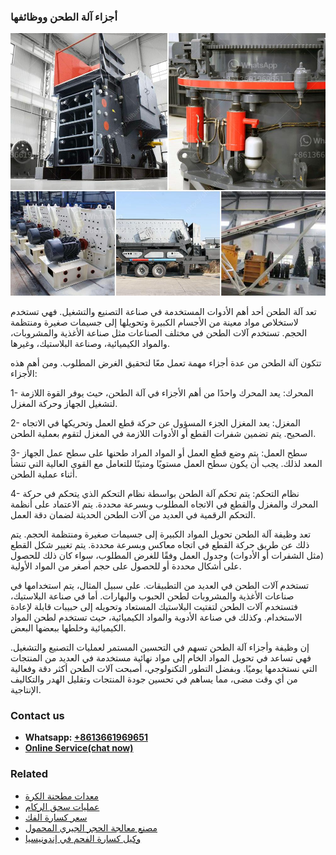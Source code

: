<h3>أجزاء آلة الطحن ووظائفها</h3><img src='1701746441.jpg' alt=''><p>تعد آلة الطحن أحد أهم الأدوات المستخدمة في صناعة التصنيع والتشغيل. فهي تستخدم لاستخلاص مواد معينة من الأجسام الكبيرة وتحويلها إلى جسيمات صغيرة ومنتظمة الحجم. تستخدم آلات الطحن في مختلف الصناعات مثل صناعة الأغذية والمشروبات، والمواد الكيميائية، وصناعة البلاستيك، وغيرها.</p><p>تتكون آلة الطحن من عدة أجزاء مهمة تعمل معًا لتحقيق الغرض المطلوب. ومن أهم هذه الأجزاء:</p><p>1- المحرك: يعد المحرك واحدًا من أهم الأجزاء في آلة الطحن، حيث يوفر القوة اللازمة لتشغيل الجهاز وحركة المغزل.</p><p>2- المغزل: يعد المغزل الجزء المسؤول عن حركة قطع العمل وتحريكها في الاتجاه الصحيح. يتم تضمين شفرات القطع أو الأدوات اللازمة في المغزل لتقوم بعملية الطحن.</p><p>3- سطح العمل: يتم وضع قطع العمل أو المواد المراد طحنها على سطح عمل الجهاز المعد لذلك. يجب أن يكون سطح العمل مستويًا ومتينًا للتعامل مع القوى العالية التي تنشأ أثناء عملية الطحن.</p><p>4- نظام التحكم: يتم تحكم آلة الطحن بواسطة نظام التحكم الذي يتحكم في حركة المحرك والمغزل والقطع في الاتجاه المطلوب وبسرعة محددة. يتم الاعتماد على أنظمة التحكم الرقمية في العديد من آلات الطحن الحديثة لضمان دقة العمل.</p><p>تعد وظيفة آلة الطحن تحويل المواد الكبيرة إلى جسيمات صغيرة ومنتظمة الحجم. يتم ذلك عن طريق حركة القطع في اتجاه معاكس وبسرعة محددة. يتم تغيير شكل القطع (مثل الشفرات أو الأدوات) وجدول العمل وفقًا للغرض المطلوب، سواء كان ذلك للحصول على أشكال محددة أو للحصول على حجم أصغر من المواد الأولية.</p><p>تستخدم آلات الطحن في العديد من التطبيقات. على سبيل المثال، يتم استخدامها في صناعات الأغذية والمشروبات لطحن الحبوب والبهارات. أما في صناعة البلاستيك، فتستخدم آلات الطحن لتفتيت البلاستيك المستعاد وتحويله إلى حبيبات قابلة لإعادة الاستخدام. وكذلك في صناعة الأدوية والمواد الكيميائية، حيث تستخدم لطحن المواد الكيميائية وخلطها ببعضها البعض.</p><p>إن وظيفة وأجزاء آلة الطحن تسهم في التحسين المستمر لعمليات التصنيع والتشغيل. فهي تساعد في تحويل المواد الخام إلى مواد نهائية مستخدمة في العديد من المنتجات التي نستخدمها يوميًا. وبفضل التطور التكنولوجي، أصبحت آلات الطحن أكثر دقة وفعالية من أي وقت مضى، مما يساهم في تحسين جودة المنتجات وتقليل الهدر والتكاليف الإنتاجية.</p><h3>Contact us</h3><ul><li><strong>Whatsapp:&nbsp;<a href="https://wa.me/8613661969651">+8613661969651</a></strong></li><li><a href="https://swt.shibang-china.com/?git&amp;zhl&amp;أجزاء آلة الطحن ووظائفها"><strong>Online Service(chat now)</strong></a></li></ul><h3>Related</h3><ul><li><a href='معدات مطحنة الكرة.md'>معدات مطحنة الكرة</a></li><li><a href='عمليات سحق الركام.md'>عمليات سحق الركام</a></li><li><a href='سعر كسارة الفك.md'>سعر كسارة الفك</a></li><li><a href='مصنع معالجة الحجر الجيري المحمول.md'>مصنع معالجة الحجر الجيري المحمول</a></li><li><a href='وكيل كسارة الفحم في إندونيسيا.md'>وكيل كسارة الفحم في إندونيسيا</a></li></ul>